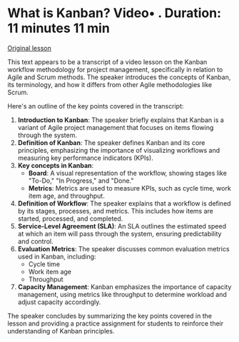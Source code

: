 # What is Kanban? Video• . Duration: 11 minutes 11 min

[Original lesson](https://www.coursera.org/learn/uol-web-development/lecture/cSomK/what-is-kanban)

This text appears to be a transcript of a video lesson on the Kanban workflow methodology for project management, specifically in relation to Agile and Scrum methods. The speaker introduces the concepts of Kanban, its terminology, and how it differs from other Agile methodologies like Scrum.

Here's an outline of the key points covered in the transcript:

1. **Introduction to Kanban**: The speaker briefly explains that Kanban is a variant of Agile project management that focuses on items flowing through the system.
2. **Definition of Kanban**: The speaker defines Kanban and its core principles, emphasizing the importance of visualizing workflows and measuring key performance indicators (KPIs).
3. **Key concepts in Kanban**:
	* **Board**: A visual representation of the workflow, showing stages like "To-Do," "In Progress," and "Done."
	* **Metrics**: Metrics are used to measure KPIs, such as cycle time, work item age, and throughput.
4. **Definition of Workflow**: The speaker explains that a workflow is defined by its stages, processes, and metrics. This includes how items are started, processed, and completed.
5. **Service-Level Agreement (SLA)**: An SLA outlines the estimated speed at which an item will pass through the system, ensuring predictability and control.
6. **Evaluation Metrics**: The speaker discusses common evaluation metrics used in Kanban, including:
	* Cycle time
	* Work item age
	* Throughput
7. **Capacity Management**: Kanban emphasizes the importance of capacity management, using metrics like throughput to determine workload and adjust capacity accordingly.

The speaker concludes by summarizing the key points covered in the lesson and providing a practice assignment for students to reinforce their understanding of Kanban principles.

